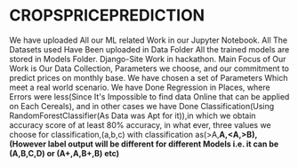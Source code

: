 # CROPSPRICEPREDICTION
We have uploaded All our ML related Work in our Jupyter Notebook.
All The Datasets used Have Been uploaded in Data Folder
All the trained models are stored in Models Folder.
Django-Site Work in hackathon.
Main Focus of Our Work is Our Data Collection, Parameters we choose, and our commitment to predict prices on monthly base.
We have chosen a set of Parameters Which meet a real world scenario.
We have Done Regression in Places, where Errors were less(Since It's Impossible to find data Online that can be applied on Each Cereals), and in other cases we have Done Classification(Using RandomForestClassifier(As Data was Apt for it)),in which we obtain accuracy score of at least 80% accuracy, in what ever, three values we choose for classification,(a,b,c) with classification as(>A,<B and >A,<A,>B),(However label output will be different for different Models i.e. it can be (A,B,C,D) or (A+,A,B+,B) etc)
